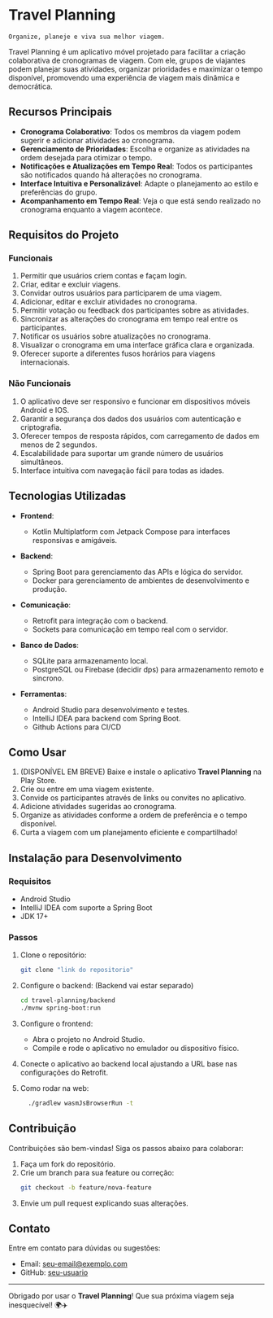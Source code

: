 # Travel Planning

    Organize, planeje e viva sua melhor viagem.

Travel Planning é um aplicativo móvel projetado para facilitar a criação colaborativa de cronogramas de viagem. Com ele, grupos de viajantes podem planejar suas atividades, organizar prioridades e maximizar o tempo disponível, promovendo uma experiência de viagem mais dinâmica e democrática.

## Recursos Principais

- **Cronograma Colaborativo**: Todos os membros da viagem podem sugerir e adicionar atividades ao cronograma.
- **Gerenciamento de Prioridades**: Escolha e organize as atividades na ordem desejada para otimizar o tempo.
- **Notificações e Atualizações em Tempo Real**: Todos os participantes são notificados quando há alterações no cronograma.
- **Interface Intuitiva e Personalizável**: Adapte o planejamento ao estilo e preferências do grupo.
- **Acompanhamento em Tempo Real**: Veja o que está sendo realizado no cronograma enquanto a viagem acontece.

## Requisitos do Projeto

### Funcionais

1. Permitir que usuários criem contas e façam login.
2. Criar, editar e excluir viagens.
3. Convidar outros usuários para participarem de uma viagem.
4. Adicionar, editar e excluir atividades no cronograma.
5. Permitir votação ou feedback dos participantes sobre as atividades.
6. Sincronizar as alterações do cronograma em tempo real entre os participantes.
7. Notificar os usuários sobre atualizações no cronograma.
8. Visualizar o cronograma em uma interface gráfica clara e organizada.
9. Oferecer suporte a diferentes fusos horários para viagens internacionais.

### Não Funcionais

1. O aplicativo deve ser responsivo e funcionar em dispositivos móveis Android e IOS.
2. Garantir a segurança dos dados dos usuários com autenticação e criptografia.
3. Oferecer tempos de resposta rápidos, com carregamento de dados em menos de 2 segundos.
4. Escalabilidade para suportar um grande número de usuários simultâneos.
5. Interface intuitiva com navegação fácil para todas as idades.

## Tecnologias Utilizadas

- **Frontend**:
  - Kotlin Multiplatform com Jetpack Compose para interfaces responsivas e amigáveis.
  
- **Backend**:
  - Spring Boot para gerenciamento das APIs e lógica do servidor.
  - Docker para gerenciamento de ambientes de desenvolvimento e produção.
  
- **Comunicação**:
  - Retrofit para integração com o backend.
  - Sockets para comunicação em tempo real com o servidor.
  
- **Banco de Dados**:
  - SQLite para armazenamento local.
  - PostgreSQL ou Firebase (decidir dps) para armazenamento remoto e sincrono.
  
- **Ferramentas**:
  - Android Studio para desenvolvimento e testes.
  - IntelliJ IDEA para backend com Spring Boot.
  - Github Actions para CI/CD

## Como Usar

1. (DISPONÍVEL EM BREVE) Baixe e instale o aplicativo **Travel Planning** na Play Store.
2. Crie ou entre em uma viagem existente.
3. Convide os participantes através de links ou convites no aplicativo.
4. Adicione atividades sugeridas ao cronograma.
5. Organize as atividades conforme a ordem de preferência e o tempo disponível.
6. Curta a viagem com um planejamento eficiente e compartilhado!

## Instalação para Desenvolvimento

### Requisitos

- Android Studio
- IntelliJ IDEA com suporte a Spring Boot
- JDK 17+

### Passos

1. Clone o repositório:
   ```bash
   git clone "link do repositorio"
   ```

2. Configure o backend: (Backend vai estar separado)
   ```bash
   cd travel-planning/backend
   ./mvnw spring-boot:run
   ```

3. Configure o frontend:
   - Abra o projeto no Android Studio.
   - Compile e rode o aplicativo no emulador ou dispositivo físico.

4. Conecte o aplicativo ao backend local ajustando a URL base nas configurações do Retrofit.

5. Como rodar na web:
    ```bash
      ./gradlew wasmJsBrowserRun -t
    ```

## Contribuição

Contribuições são bem-vindas! Siga os passos abaixo para colaborar:

1. Faça um fork do repositório.
2. Crie um branch para sua feature ou correção:
   ```bash
   git checkout -b feature/nova-feature
   ```
3. Envie um pull request explicando suas alterações.

## Contato

Entre em contato para dúvidas ou sugestões:
- Email: seu-email@exemplo.com
- GitHub: [seu-usuario](https://github.com/seu-usuario)

---
Obrigado por usar o **Travel Planning**! Que sua próxima viagem seja inesquecível! 🌍✈️
